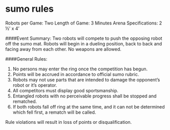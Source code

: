 # sumo rules

Robots per Game: Two
Length of Game: 3 Minutes
Arena Specifications: 2 ½’ x 4’ 

####Event Summary: 
Two robots will compete to push the opposing robot off the sumo mat. Robots will begin in a dueling position, back to back and facing away from each other. No weapons are allowed. 

####General Rules:
1) No persons may enter the ring once the competition has begun. 
2) Points will be accrued in accordance to official sumo rubric. 
3) Robots may not use parts that are intended to damage the opponent’s robot or it’s operator.
4) All competitors must display good sportsmanship.
5) Entangled robots with no perceivable progress shall be stopped and rematched. 
6) If both robots fall off ring at the same time, and it can not be determined which fell first, a rematch will be called.

Rule violations will result in loss of points or disqualification. 